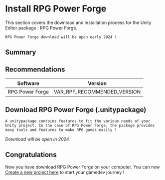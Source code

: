 # Install RPG Power Forge

This section covers the download and installation process for the Unity Editor package : RPG Power Forge.

```admonish warning title="Working on it..."
RPG Power Forge download will be open early 2024 !
```

## Summary

## Recommendations
Software | Version |
--- | --- 
RPG Power Forge | VAR_RPF_RECOMMENDED_VERSION

## Download RPG Power Forge (.unitypackage)

```admonish summary title=".unitypackage file"
A unitypackage contains features to fit the various needs of your Unity project. In the case of RPG Power Forge, the package provides many tools and features to make RPG games easily !
```

*Download will be open in 2024*

## Congratulations

Now you have download RPG Power Forge on your computer. You can now [Create a new project here](./create_new_project.md) to start your gamedev journey !